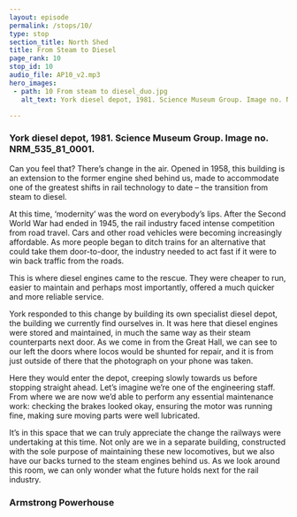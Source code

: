 ```yaml
---
layout: episode
permalink: /stops/10/
type: stop
section_title: North Shed
title: From Steam to Diesel
page_rank: 10
stop_id: 10
audio_file: AP10_v2.mp3
hero_images:
 - path: 10 From steam to diesel_duo.jpg
   alt_text: York diesel depot, 1981. Science Museum Group. Image no. NRM_535_81_0001.

---
```

### York diesel depot, 1981. Science Museum Group. Image no. NRM_535_81_0001.

Can you feel that? There’s change in the air. Opened in 1958, this building is an extension to the former engine shed behind us, made to accommodate one of the greatest shifts in rail technology to date – the transition from steam to diesel.<space><space>

At this time, ‘modernity’ was the word on everybody’s lips. After the Second World War had ended in 1945, the rail industry faced intense competition from road travel. Cars and other road vehicles were becoming increasingly affordable. As more people began to ditch trains for an alternative that could take them door-to-door, the industry needed to act fast if it were to win back traffic from the roads.<space><space>

This is where diesel engines came to the rescue. They were cheaper to run, easier to maintain and perhaps most importantly, offered a much quicker and more reliable service.<space><space>

York responded to this change by building its own specialist diesel depot, the building we currently find ourselves in. It was here that diesel engines were stored and maintained, in much the same way as their steam counterparts next door. As we come in from the Great Hall, we can see to our left the doors where locos would be shunted for repair, and it is from just outside of there that the photograph on your phone was taken.  <space><space>

Here they would enter the depot, creeping slowly towards us before stopping straight ahead. Let’s imagine we’re one of the engineering staff. From where we are now we’d able to perform any essential maintenance work: checking the brakes looked okay, ensuring the motor was running fine, making sure moving parts were well lubricated.<space><space>

It’s in this space that we can truly appreciate the change the railways were undertaking at this time. Not only are we in a separate building, constructed with the sole purpose of maintaining these new locomotives, but we also have our backs turned to the steam engines behind us. As we look around this room, we can only wonder what the future holds next for the rail industry.

### Armstrong Powerhouse
